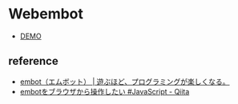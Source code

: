 # Webembot

- [DEMO](https://code4fukui.github.io/Webembot/)

## reference

- [embot（エムボット） | 遊ぶほど、プログラミングが楽しくなる。](https://www.embot.jp/)
- [embotをブラウザから操作したい #JavaScript - Qiita](https://qiita.com/hta393939/items/acaba88899be443637ac)
